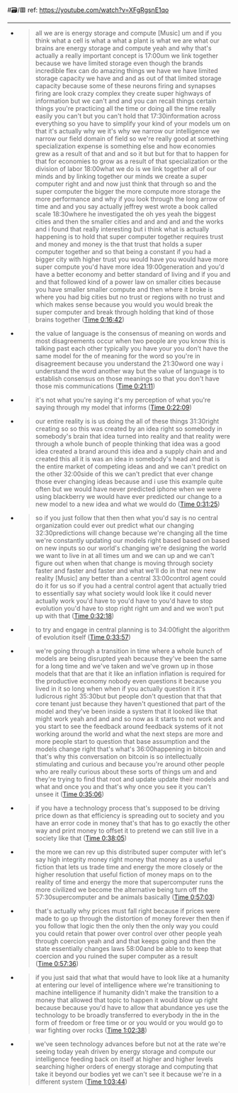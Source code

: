 #🗃/🟥 
ref: 
https://youtube.com/watch?v=XFgRgsnE1qo

---

- > all we are is energy storage and compute [Music] um and if you think what a cell is what a what a plant is what we are what our brains are energy storage and compute yeah and why that's actually a really important concept is 17:00um we link together because we have limited storage even though the brands incredible flex can do amazing things we have we have limited storage capacity we have and and as out of that limited storage capacity because some of these neurons firing and synapses firing are look crazy complex they create super highways of information but we can't and and you can recall things certain things you're practicing all the time or doing all the time really easily you can't but you can't hold that 17:30information across everything so you have to simplify your kind of your models um on that it's actually why we it's why we narrow our intelligence we narrow our field domain of field so we're really good at something specialization expense is something else and how economies grew as a result of that and and so it but but for that to happen for that for economies to grow as a result of that specialization or the division of labor 18:00what we do is we link together all of our minds and by linking together our minds we create a super computer right and and now just think that through so and the super computer the bigger the more compute more storage the more performance and why if you look through the long arrow of time and and you say actually jeffrey west wrote a book called scale 18:30where he investigated the oh yes yeah the biggest cities and then the smaller cities and and and and and the works and i found that really interesting but i think what is actually happening is to hold that super computer together requires trust and money and money is the that trust that holds a super computer together and so that being a constant if you had a bigger city with higher trust you would have you would have more super compute you'd have more idea 19:00generation and you'd have a better economy and better standard of living and if you and and that followed kind of a power law on smaller cities because you have smaller smaller compute and then where it broke is where you had big cities but no trust or regions with no trust and which makes sense because you would you would break the super computer and break through holding that kind of those brains together ([Time 0:16:42](https://annotate.tv/watch/633fd15073e7780009a9dd1e?annotationId=6380c34c78252700083769e0))
- > the value of language is the consensus of meaning on words and most disagreements occur when two people are you know this is talking past each other typically you have your you don't have the same model for the of meaning for the word so you're in disagreement because you understand the 21:30word one way i understand the word another way but the value of language is to establish consensus on those meanings so that you don't have those mis communications ([Time 0:21:11](https://annotate.tv/watch/633fd15073e7780009a9dd1e?annotationId=6380c39f78252700083769e1))
- > it's not what you're saying it's my perception of what you're saying through my model that informs ([Time 0:22:09](https://annotate.tv/watch/633fd15073e7780009a9dd1e?annotationId=6380c3d58718540008b51ad8))
- > our entire reality is is us doing the all of these things 31:30right creating so so this was created by an idea right so somebody in somebody's brain that idea turned into reality and that reality were through a whole bunch of people thinking that idea was a good idea created a brand around this idea and a supply chain and and created this all it is was an idea in somebody's head and that is the entire market of competing ideas and and we can't predict on the other 32:00side of this we can't predict that ever change those ever changing ideas because and i use this example quite often but we would have never predicted iphone when we were using blackberry we would have ever predicted our change to a new model to a new idea and what we would do ([Time 0:31:25](https://annotate.tv/watch/633fd15073e7780009a9dd1e?annotationId=6380ca82060cec000849d0d7))
- > so if you just follow that then then what you'd say is no central organization could ever out predict what our changing 32:30predictions will change because we're changing all the time we're constantly updating our models right based based on based on new inputs so our world's changing we're designing the world we want to live in at all times um and we can up and we can't figure out when when that change is moving through society faster and faster and faster and what we'll do in that new new reality [Music] any better than a central 33:00control agent could do it for us so if you had a central control agent that actually tried to essentially say what society would look like it could never actually work you'd have to you'd have to you'd have to stop evolution you'd have to stop right right um and and we won't put up with that ([Time 0:32:18](https://annotate.tv/watch/633fd15073e7780009a9dd1e?annotationId=6380cabf060cec000849d0d8))
- > to try and engage in central planning is to 34:00fight the algorithm of evolution itself ([Time 0:33:57](https://annotate.tv/watch/633fd15073e7780009a9dd1e?annotationId=6380caeaa730ea0008bfd786))
- > we're going through a transition in time where a whole bunch of models are being disrupted yeah because they've been the same for a long time and we've taken and we've grown up in those models that that are that it like an inflation inflation is required for the productive economy nobody even questions it because you lived in it so long when when if you actually question it it's ludicrous right 35:30but but people don't question that that that core tenant just because they haven't questioned that part of the model and they've been inside a system that it looked like that might work yeah and and and so now as it starts to not work and you start to see the feedback around feedback systems of it not working around the world and what the next steps are more and more people start to question that base assumption and the models change right that's what's 36:00happening in bitcoin and that's why this conversation on bitcoin is so intellectually stimulating and curious and because you're around other people who are really curious about these sorts of things um and and they're trying to find that root and update update their models and what and once you and that's why once you see it you can't unsee it ([Time 0:35:06](https://annotate.tv/watch/633fd15073e7780009a9dd1e?annotationId=6380cb32060cec000849d0d9))
- > if you have a technology process that's supposed to be driving price down as that efficiency is spreading out to society and you have an error code in money that's that has to go exactly the other way and print money to offset it to pretend we can still live in a society like that ([Time 0:38:05](https://annotate.tv/watch/633fd15073e7780009a9dd1e?annotationId=6380cbd5060cec000849d0da))
- > the more we can rev up this distributed super computer with let's say high integrity money right money that money as a useful fiction that lets us trade time and energy the more closely or the higher resolution that useful fiction of money maps on to the reality of time and energy the more that supercomputer runs the more civilized we become the alternative being turn off the 57:30supercomputer and be animals basically ([Time 0:57:03](https://annotate.tv/watch/633fd15073e7780009a9dd1e?annotationId=6380cdceeafed30008d13d06))
- > that's actually why prices must fall right because if prices were made to go up through the distortion of money forever then then if you follow that logic then the only then the only way you could you could retain that power over control over other people yeah through coercion yeah and and that keeps going and then the state essentially changes laws 58:00and be able to to keep that coercion and you ruined the super computer as a result ([Time 0:57:36](https://annotate.tv/watch/633fd15073e7780009a9dd1e?annotationId=6380cdf023b6660008031d33))
- > if you just said that what that would have to look like at a humanity at entering our level of intelligence where we're transitioning to machine intelligence if humanity didn't make the transition to a money that allowed that topic to happen it would blow up right because because you'd have to allow that abundance yes use the technology to be broadly transferred to everybody in the in the form of freedom or free time or or you would or you would go to war fighting over rocks ([Time 1:02:38](https://annotate.tv/watch/633fd15073e7780009a9dd1e?annotationId=6380ceb2060cec000849d74e))
- > we've seen technology advances before but not at the rate we're seeing today yeah driven by energy storage and compute our intelligence feeding back on itself at higher and higher levels searching higher orders of energy storage and computing that take it beyond our bodies yet we can't see it because we're in a different system ([Time 1:03:44](https://annotate.tv/watch/633fd15073e7780009a9dd1e?annotationId=6380cec9eafed30008d13d07))

